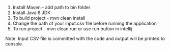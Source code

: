 1. Install Maven - add path to bin folder
2. Install Java 8 JDK
3. To build project - mvn clean install
4. Change the path of your input.csv file before running the application
5. To run project - mvn clean run or use run button in intellij


Note: Input CSV file is committed with the code and output will be printed to console